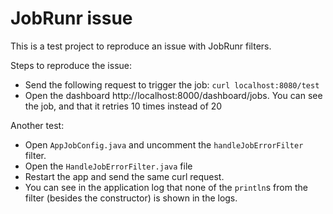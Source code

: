 # JobRunr issue

This is a test project to reproduce an issue with JobRunr filters.

Steps to reproduce the issue:
- Send the following request to trigger the job: `curl localhost:8080/test`
- Open the dashboard http://localhost:8000/dashboard/jobs. You can see the job, and that it retries 10 times instead of 20

Another test:
- Open `AppJobConfig.java` and uncomment the `handleJobErrorFilter` filter.
- Open the `HandleJobErrorFilter.java` file
- Restart the app and send the same curl request.
- You can see in the application log that none of the `println`s from the filter (besides the constructor) is shown in the logs.

